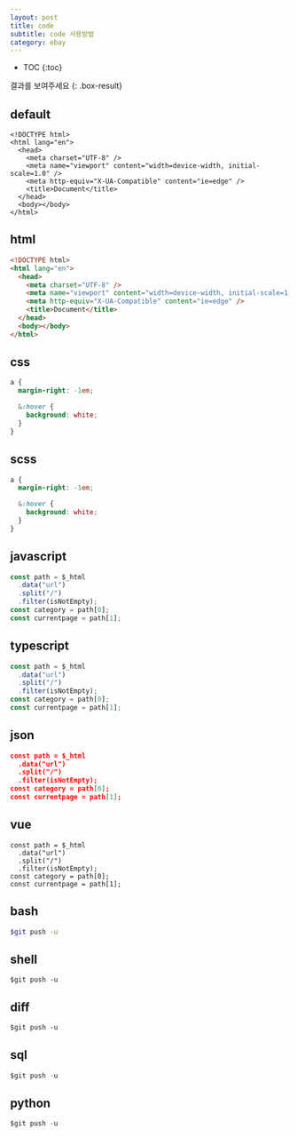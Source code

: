 ```yaml
---
layout: post
title: code
subtitle: code 사용방법
category: ebay
---
```


- TOC
  {:toc}

결과를 보여주세요
{: .box-result}

## default

```
<!DOCTYPE html>
<html lang="en">
  <head>
    <meta charset="UTF-8" />
    <meta name="viewport" content="width=device-width, initial-scale=1.0" />
    <meta http-equiv="X-UA-Compatible" content="ie=edge" />
    <title>Document</title>
  </head>
  <body></body>
</html>
```
## html

```html
<!DOCTYPE html>
<html lang="en">
  <head>
    <meta charset="UTF-8" />
    <meta name="viewport" content="width=device-width, initial-scale=1.0" />
    <meta http-equiv="X-UA-Compatible" content="ie=edge" />
    <title>Document</title>
  </head>
  <body></body>
</html>
```

## css

```css
a {
  margin-right: -1em;

  &:hover {
    background: white;
  }
}
```

## scss

```scss
a {
  margin-right: -1em;

  &:hover {
    background: white;
  }
}
```

## javascript

```javascript
const path = $_html
  .data("url")
  .split("/")
  .filter(isNotEmpty);
const category = path[0];
const currentpage = path[1];
```

## typescript

```typescript
const path = $_html
  .data("url")
  .split("/")
  .filter(isNotEmpty);
const category = path[0];
const currentpage = path[1];
```

## json

```json
const path = $_html
  .data("url")
  .split("/")
  .filter(isNotEmpty);
const category = path[0];
const currentpage = path[1];
```

## vue

```vue
const path = $_html
  .data("url")
  .split("/")
  .filter(isNotEmpty);
const category = path[0];
const currentpage = path[1];
```

## bash

```bash
$git push -u
```

## shell

```shell
$git push -u
```

## diff

```diff
$git push -u
```

## sql

```sql
$git push -u
```

## python

```python
$git push -u
```
